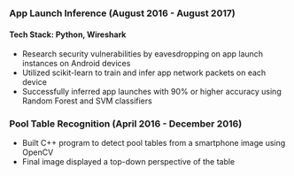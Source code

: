 ### App Launch Inference (August 2016 - August 2017)
#### Tech Stack: Python, Wireshark
* Research security vulnerabilities by eavesdropping on app launch instances on Android devices
* Utilized scikit-learn to train and infer app network packets on each device
* Successfully inferred app launches with 90\% or higher accuracy using Random Forest and SVM classifiers

### Pool Table Recognition (April 2016 - December 2016)
* Built C++ program to detect pool tables from a smartphone image using OpenCV
* Final image displayed a top-down perspective of the table
